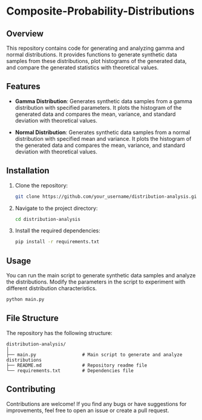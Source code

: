 # Composite-Probability-Distributions

## Overview

This repository contains code for generating and analyzing gamma and normal distributions. It provides functions to generate synthetic data samples from these distributions, plot histograms of the generated data, and compare the generated statistics with theoretical values.

## Features

- **Gamma Distribution**: Generates synthetic data samples from a gamma distribution with specified parameters. It plots the histogram of the generated data and compares the mean, variance, and standard deviation with theoretical values.

- **Normal Distribution**: Generates synthetic data samples from a normal distribution with specified mean and variance. It plots the histogram of the generated data and compares the mean, variance, and standard deviation with theoretical values.

## Installation

1. Clone the repository:
   ```bash
   git clone https://github.com/your_username/distribution-analysis.git
   ```
2. Navigate to the project directory:
   ```bash
   cd distribution-analysis
   ```
3. Install the required dependencies:
   ```bash
   pip install -r requirements.txt
   ```

## Usage

You can run the main script to generate synthetic data samples and analyze the distributions. Modify the parameters in the script to experiment with different distribution characteristics.

```bash
python main.py
```

## File Structure

The repository has the following structure:

```
distribution-analysis/
│
├── main.py                 # Main script to generate and analyze distributions
├── README.md               # Repository readme file
└── requirements.txt        # Dependencies file
```

## Contributing

Contributions are welcome! If you find any bugs or have suggestions for improvements, feel free to open an issue or create a pull request.
